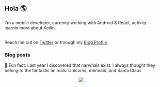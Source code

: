 ## Hola 🌎

I'm a mobile developer, currenty working with Android & React, activity learnin more about Kotlin.
<br><br>

Reach me out on [Twitter](http://twitter.com/jbc7agg) or through my [Blog Profile](http://dev.to/jbc7ag) 

### Blog posts
<!-- BLOG-POST-LIST:START -->
<!-- BLOG-POST-LIST:END -->

🌟 Fun fact: Last year I discovered that narwhals exist. I always thought they belong to the fantastic animals: Unicorns, mermaid, and Santa Claus


<p align="center">
    <img src="https://img.icons8.com/emoji/48/000000/raccoon.png"/>
</p>
